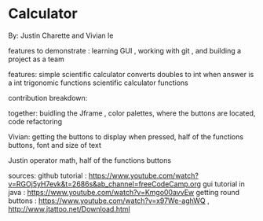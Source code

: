 # Calculator
By: Justin Charette and Vivian le

features to demonstrate : 
learning GUI , working with git , and building a project as a team

features:
simple scientific calculator 
converts doubles to int when answer is a int
trigonomic functions
scientific calculator functions

contribution breakdown:

together:
buidling the Jframe , color palettes, where the buttons are located, code refactoring

Vivian:
getting the buttons to display when pressed, half of the functions buttons, font and size of text

Justin
operator math, half of the functions buttons

sources:
github tutorial : https://www.youtube.com/watch?v=RGOj5yH7evk&t=2686s&ab_channel=freeCodeCamp.org
gui tutorial in java : https://www.youtube.com/watch?v=Kmgo00avvEw
getting round buttons : https://www.youtube.com/watch?v=x97We-aghWQ , http://www.jtattoo.net/Download.html
